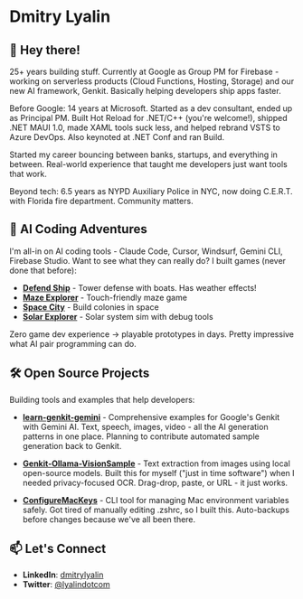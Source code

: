 # Dmitry Lyalin

## 👋 Hey there!

25+ years building stuff. Currently at Google as Group PM for Firebase - working on serverless products (Cloud Functions, Hosting, Storage) and our new AI framework, Genkit. Basically helping developers ship apps faster.

Before Google: 14 years at Microsoft. Started as a dev consultant, ended up as Principal PM. Built Hot Reload for .NET/C++ (you're welcome!), shipped .NET MAUI 1.0, made XAML tools suck less, and helped rebrand VSTS to Azure DevOps. Also keynoted at .NET Conf and ran Build.

Started my career bouncing between banks, startups, and everything in between. Real-world experience that taught me developers just want tools that work. 

Beyond tech: 6.5 years as NYPD Auxiliary Police in NYC, now doing C.E.R.T. with Florida fire department. Community matters.

## 🤖 AI Coding Adventures

I'm all-in on AI coding tools - Claude Code, Cursor, Windsurf, Gemini CLI, Firebase Studio. Want to see what they can really do? I built games (never done that before):

- [**Defend Ship**](https://dronedefense.web.app/) - Tower defense with boats. Has weather effects!
- [**Maze Explorer**](https://mazeexplorer-e2b48.web.app/) - Touch-friendly maze game
- [**Space City**](https://spacecity-350f9.web.app/) - Build colonies in space
- [**Solar Explorer**](https://solarexplorer.web.app/) - Solar system sim with debug tools

Zero game dev experience → playable prototypes in days. Pretty impressive what AI pair programming can do.

## 🛠️ Open Source Projects

Building tools and examples that help developers:

- [**learn-genkit-gemini**](https://github.com/LyalinDotCom/learn-genkit-gemini) - Comprehensive examples for Google's Genkit with Gemini AI. Text, speech, images, video - all the AI generation patterns in one place. Planning to contribute automated sample generation back to Genkit.

- [**Genkit-Ollama-VisionSample**](https://github.com/LyalinDotCom/Genkit-Ollama-VisionSample) - Text extraction from images using local open-source models. Built this for myself ("just in time software") when I needed privacy-focused OCR. Drag-drop, paste, or URL - it just works.

- [**ConfigureMacKeys**](https://github.com/LyalinDotCom/ConfigureMacKeys) - CLI tool for managing Mac environment variables safely. Got tired of manually editing .zshrc, so I built this. Auto-backups before changes because we've all been there.

## 📫 Let's Connect

- **LinkedIn**: [dmitrylyalin](https://www.linkedin.com/in/dmitrylyalin/)
- **Twitter**: [@lyalindotcom](https://www.twitter.com/lyalindotcom)
